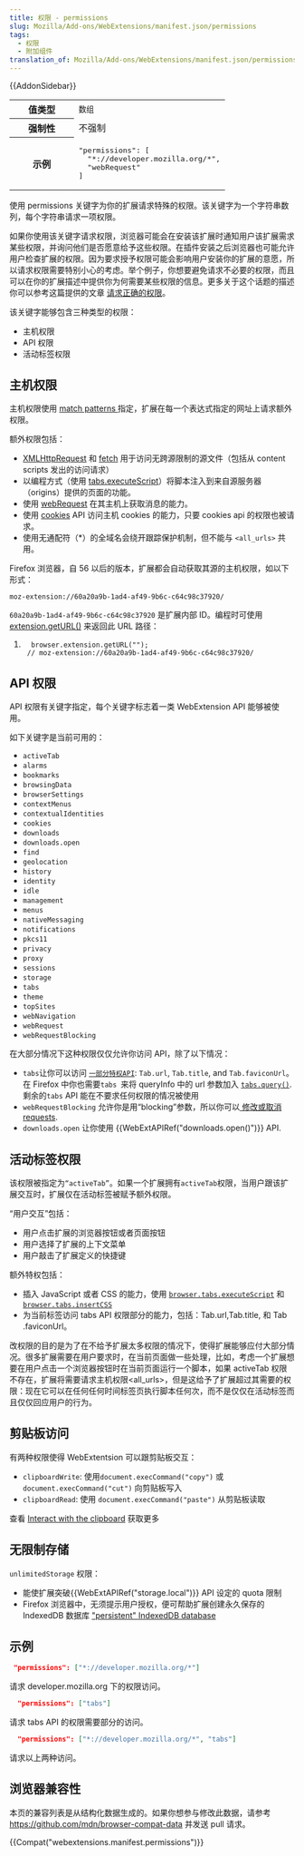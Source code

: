 ```yaml
---
title: 权限 - permissions
slug: Mozilla/Add-ons/WebExtensions/manifest.json/permissions
tags:
  - 权限
  - 附加组件
translation_of: Mozilla/Add-ons/WebExtensions/manifest.json/permissions
---
```

{{AddonSidebar}}

<table class="fullwidth-table standard-table">
  <tbody>
    <tr>
      <th scope="row" style="width: 30%">值类型</th>
      <td><code>数组</code></td>
    </tr>
    <tr>
      <th scope="row">强制性</th>
      <td>不强制</td>
    </tr>
    <tr>
      <th scope="row">示例</th>
      <td>
        <pre class="brush: json notranslate">
"permissions": [
  "*://developer.mozilla.org/*",
  "webRequest"
]</pre
        >
      </td>
    </tr>
  </tbody>
</table>

使用 permissions 关键字为你的扩展请求特殊的权限。该关键字为一个字符串数列，每个字符串请求一项权限。

如果你使用该关键字请求权限，浏览器可能会在安装该扩展时通知用户该扩展需求某些权限，并询问他们是否愿意给予这些权限。在插件安装之后浏览器也可能允许用户检查扩展的权限。因为要求授予权限可能会影响用户安装你的扩展的意愿，所以请求权限需要特别小心的考虑。举个例子，你想要避免请求不必要的权限，而且可以在你的扩展描述中提供你为何需要某些权限的信息。更多关于这个话题的描述你可以参考这篇提供的文章 [请求正确的权限](/zh-CN/docs/Mozilla/Add-ons/WebExtensions/Request_the_right_permissions)。

该关键字能够包含三种类型的权限：

- 主机权限
- API 权限
- 活动标签权限

## 主机权限

主机权限使用 [match patterns ](/en-US/docs/Mozilla/Add-ons/WebExtensions/Match_patterns)指定，扩展在每一个表达式指定的网址上请求额外权限。

额外权限包括：

- [XMLHttpRequest](/en-US/docs/Web/API/XMLHttpRequest) 和 [fetch](/en-US/docs/Web/API/Fetch_API) 用于访问无跨源限制的源文件（包括从 content scripts 发出的访问请求）
- 以编程方式（使用 [tabs.executeScript](/en-US/docs/Mozilla/Add-ons/WebExtensions/API/tabs/executeScript)）将脚本注入到来自源服务器（origins）提供的页面的功能。
- 使用 [webRequest](/en-US/docs/Mozilla/Add-ons/WebExtensions/API/webRequest) 在其主机上获取消息的能力。
- 使用 [cookies](/en-US/Add-ons/WebExtensions/API/cookies) API 访问主机 cookies 的能力，只要 cookies api 的权限也被请求。
- 使用无通配符（\*）的全域名会绕开跟踪保护机制，但不能与 `<all_urls>` 共用。

Firefox 浏览器，自 56 以后的版本，扩展都会自动获取其源的主机权限，如以下形式：

    moz-extension://60a20a9b-1ad4-af49-9b6c-c64c98c37920/

`60a20a9b-1ad4-af49-9b6c-c64c98c37920` 是扩展内部 ID。编程时可使用 [extension.getURL()](/en-US/docs/Mozilla/Add-ons/WebExtensions/API/extension/getURL) 来返回此 URL 路径：

1.       browser.extension.getURL("");
        // moz-extension://60a20a9b-1ad4-af49-9b6c-c64c98c37920/

## API 权限

API 权限有关键字指定，每个关键字标志着一类 WebExtension API 能够被使用。

如下关键字是当前可用的：

- `activeTab`
- `alarms`
- `bookmarks`
- `browsingData`
- `browserSettings`
- `contextMenus`
- `contextualIdentities`
- `cookies`
- `downloads`
- `downloads.open`
- `find`
- `geolocation`
- `history`
- `identity`
- `idle`
- `management`
- `menus`
- `nativeMessaging`
- `notifications`
- `pkcs11`
- `privacy`
- `proxy`
- `sessions`
- `storage`
- `tabs`
- `theme`
- `topSites`
- `webNavigation`
- `webRequest`
- `webRequestBlocking`

在大部分情况下这种权限仅仅允许你访问 API，除了以下情况：

- `tabs`让你可以访问 [`一部分特权API`](/en-US/Add-ons/WebExtensions/API/tabs): `Tab.url`, `Tab.title`, and `Tab.faviconUrl`。在 Firefox 中你也需要`tabs `来将 queryInfo 中的 url 参数加入 [`tabs.query()`](/en-US/docs/Mozilla/Add-ons/WebExtensions/API/tabs/query). 剩余的`tabs` API 能在不要求任何权限的情况被使用
- `webRequestBlocking` 允许你是用“blocking”参数，所以你可以[ 修改或取消 requests](/en-US/Add-ons/WebExtensions/API/WebRequest).
- `downloads.open` 让你使用 {{WebExtAPIRef("downloads.open()")}} API.

## 活动标签权限

该权限被指定为`“activeTab”`。如果一个扩展拥有`activeTab`权限，当用户跟该扩展交互时，扩展仅在活动标签被赋予额外权限。

“用户交互”包括：

- 用户点击扩展的浏览器按钮或者页面按钮
- 用户选择了扩展的上下文菜单
- 用户敲击了扩展定义的快捷键

额外特权包括：

- 插入 JavaScript 或者 CSS 的能力，使用 [`browser.tabs.executeScript`](/en-US/Add-ons/WebExtensions/API/tabs/executeScript) 和 [`browser.tabs.insertCSS`](/en-US/Add-ons/WebExtensions/API/tabs/insertCSS)
- 为当前标签访问 tabs API 权限部分的能力，包括：Tab.url,Tab.title, 和 Tab .faviconUrl。

改权限的目的是为了在不给予扩展太多权限的情况下，使得扩展能够应付大部分情况。很多扩展需要在用户要求时，在当前页面做一些处理，比如，考虑一个扩展想要在用户点击一个浏览器按钮时在当前页面运行一个脚本，如果 activeTab 权限不存在，扩展将需要请求主机权限\<all_urls>，但是这给予了扩展超过其需要的权限：现在它可以在任何任何时间标签页执行脚本任何次，而不是仅仅在活动标签而且仅仅回应用户的行为。

## 剪贴板访问

有两种权限使得 WebExtentsion 可以跟剪贴板交互：

- `clipboardWrite`: 使用`document.execCommand("copy")` 或`document.execCommand("cut")` 向剪贴板写入
- `clipboardRead`: 使用 `document.execCommand("paste")` 从剪贴板读取

查看 [Interact with the clipboard](/en-US/docs/Mozilla/Add-ons/WebExtensions/Interact_with_the_clipboard) 获取更多

## 无限制存储

`unlimitedStorage` 权限：

- 能使扩展突破{{WebExtAPIRef("storage.local")}} API 设定的 quota 限制
- Firefox 浏览器中，无须提示用户授权，便可帮助扩展创建永久保存的 IndexedDB 数据库 ["persistent" IndexedDB database](/en-US/docs/Web/API/IndexedDB_API/Browser_storage_limits_and_eviction_criteria#Firefox_specifics)

## 示例

```json
 "permissions": ["*://developer.mozilla.org/*"]
```

请求 developer.mozilla.org 下的权限访问。

```json
  "permissions": ["tabs"]
```

请求 tabs API 的权限需要部分的访问。

```json
  "permissions": ["*://developer.mozilla.org/*", "tabs"]
```

请求以上两种访问。

## 浏览器兼容性

本页的兼容列表是从结构化数据生成的。如果你想参与修改此数据，请参考 <https://github.com/mdn/browser-compat-data> 并发送 pull 请求。

{{Compat("webextensions.manifest.permissions")}}
